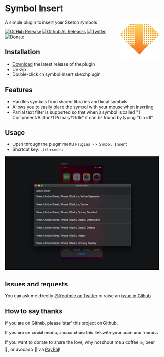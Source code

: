 # Symbol Insert
<img src="assets/icon.png" alt="Symbol Insert Icon" width="128" align="right" />
A simple plugin to insert your Sketch symbols

[![GitHub Release](https://img.shields.io/github/release/lifeofmle/symbol-insert.svg?style=popout)]()
[![Github All Releases](https://img.shields.io/github/downloads/lifeofmle/symbol-insert/total.svg?style=popout)]()
[![Twitter](https://img.shields.io/twitter/follow/lifeofmle.svg?style=social&label=Follow)]()
[![Donate](https://img.shields.io/badge/Donate-PayPal-green.svg)](https://www.paypal.me/lifeofmle/5)

## Installation

- [Download](../../releases/latest/download/symbol-insert.sketchplugin.zip) the latest release of the plugin
- Un-zip
- Double-click on symbol-insert.sketchplugin

## Features
- Handles symbols from shared libraries and local symbols
- Allows you to easily place the symbol with your mouse when inserting
- Partial text filter is supported so that when a symbol is called "1 Component/Button/1 Primary/1 Idle" it can be found by typing "b p idl"

## Usage
- Open through the plugin menu `Plugins -> Symbol Insert`
- Shortcut key: `ctrl`+`cmd`+`i`

<img src="documentation/screenshot.png" alt="Symbol Insert example screenshot" width="800" />

## Issues and requests
You can ask me directly [@lifeofmle on Twitter](https://twitter.com/lifeofmle) or raise an [issue in Github](https://github.com/lifeofmle/symbol-insert/issues/new)

## How to say thanks
If you are on Github, please 'star' this project on Github.

If you are on social media, please share this link with your team and friends.

If you want to donate to share the love, why not shout me a coffee ☕️, beer 🍺, or avocado 🥑 via [PayPal](https://www.paypal.me/lifeofmle/5)!
